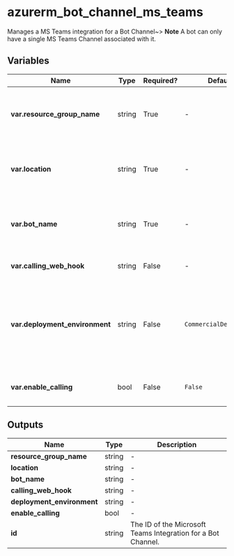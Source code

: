 # azurerm_bot_channel_ms_teams

Manages a MS Teams integration for a Bot Channel~> **Note** A bot can only have a single MS Teams Channel associated with it.

## Variables

| Name | Type | Required? | Default  | possible values | Description |
| ---- | ---- | --------- | -------- | ----------- | ----------- |
| **var.resource_group_name** | string | True | -  |  -  | The name of the resource group in which to create the Bot Channel. Changing this forces a new resource to be created. | 
| **var.location** | string | True | -  |  -  | The supported Azure location where the resource exists. Changing this forces a new resource to be created. | 
| **var.bot_name** | string | True | -  |  -  | The name of the Bot Resource this channel will be associated with. Changing this forces a new resource to be created. | 
| **var.calling_web_hook** | string | False | -  |  -  | Specifies the webhook for Microsoft Teams channel calls. | 
| **var.deployment_environment** | string | False | `CommercialDeployment`  |  `CommercialDeployment`, `GCCModerateDeployment`  | The deployment environment for Microsoft Teams channel calls. Possible values are `CommercialDeployment` and `GCCModerateDeployment`. Defaults to `CommercialDeployment`. | 
| **var.enable_calling** | bool | False | `False`  |  -  | Specifies whether to enable Microsoft Teams channel calls. This defaults to `false`. | 



## Outputs

| Name | Type | Description |
| ---- | ---- | --------- | 
| **resource_group_name** | string  | - | 
| **location** | string  | - | 
| **bot_name** | string  | - | 
| **calling_web_hook** | string  | - | 
| **deployment_environment** | string  | - | 
| **enable_calling** | bool  | - | 
| **id** | string  | The ID of the Microsoft Teams Integration for a Bot Channel. | 